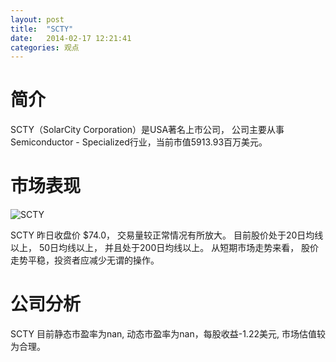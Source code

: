 ```yaml
---
layout: post
title:  "SCTY"
date:   2014-02-17 12:21:41
categories: 观点
---
```


# 简介
SCTY（SolarCity Corporation）是USA著名上市公司，
公司主要从事Semiconductor - Specialized行业，当前市值5913.93百万美元。

# 市场表现

![SCTY](http://finviz.com/chart.ashx?t=SCTY&ty=c&ta=1&p=d&s=l)

SCTY 昨日收盘价 $74.0，
交易量较正常情况有所放大。
目前股价处于20日均线以上，
50日均线以上，
并且处于200日均线以上。
从短期市场走势来看，
股价走势平稳，投资者应减少无谓的操作。

# 公司分析
SCTY 目前静态市盈率为nan, 动态市盈率为nan，每股收益-1.22美元,
市场估值较为合理。
